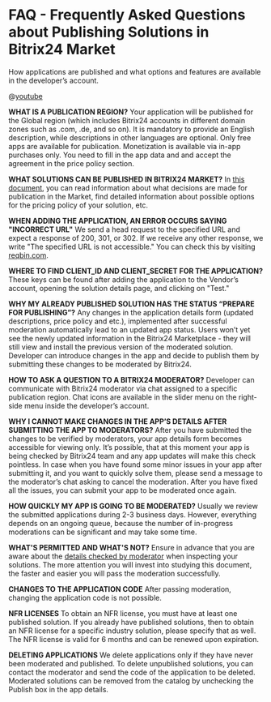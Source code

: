 # FAQ - Frequently Asked Questions about Publishing Solutions in Bitrix24 Market

How applications are published and what options and features are available in the developer’s account.

@[youtube](https://youtu.be/zDAv4xDF5Yc)

**WHAT IS A PUBLICATION REGION?**
Your application will be published for the Global region (which includes Bitrix24 accounts in different domain zones such as .com, .de, and so on). It is mandatory to provide an English description, while descriptions in other languages are optional. Only free apps are available for publication. Monetization is available via in-app purchases only. You need to fill in the app data and and accept the agreement in the price policy section.

**WHAT SOLUTIONS CAN BE PUBLISHED IN BITRIX24 MARKET?**
In [this document](https://vendors.bitrix24.com/upload/EN_2.2.%20marketplace_application24_publication.pdf), you can read information about what decisions are made for publication in the Market, find detailed information about possible options for the pricing policy of your solution, etc.

**WHEN ADDING THE APPLICATION, AN ERROR OCCURS SAYING "INCORRECT URL"**
We send a head request to the specified URL and expect a response of 200, 301, or 302. If we receive any other response, we write "The specified URL is not accessible." You can check this by visiting [reqbin.com](https://reqbin.com/).

**WHERE TO FIND CLIENT_ID AND CLIENT_SECRET FOR THE APPLICATION?**
These keys can be found after adding the application to the Vendor’s account, opening the solution details page, and clicking on "Test."

**WHY MY ALREADY PUBLISHED SOLUTION HAS THE STATUS “PREPARE FOR PUBLISHING”?**
Any changes in the application details form (updated descriptions, price policy and etc.), implemented after successful moderation automatically lead to an updated app status. Users won’t yet see the newly updated information in the Bitrix24 Marketplace - they will still view and install the previous version of the moderated solution. Developer can introduce changes in the app and decide to publish them by submitting these changes to be moderated by Bitrix24.

**HOW TO ASK A QUESTION TO A BITRIX24 MODERATOR?**
Developer can communicate with Bitrix24 moderator via chat assigned to a specific publication region. Chat icons are available in the slider menu on the right-side menu inside the developer’s account.

**WHY I CANNOT MAKE CHANGES IN THE APP’S DETAILS AFTER SUBMITTING THE APP TO MODERATORS?**
After you have submitted the changes to be verified by moderators, your app details form becomes accessible for viewing only. It’s possible, that at this moment your app is being checked by Bitrix24 team and any app updates will make this check pointless. In case when you have found some minor issues in your app after submitting it, and you want to quickly solve them, please send a message to the moderator’s chat asking to cancel the moderation. After you have fixed all the issues, you can submit your app to be moderated once again.

**HOW QUICKLY MY APP IS GOING TO BE MODERATED?**
Usually we review the submitted applications during 2-3 business days. However, everything depends on an ongoing queue, because the number of in-progress moderations can be significant and may take some time.

**WHAT'S PERMITTED AND WHAT'S NOT?**
Ensure in advance that you are aware about the [details checked by moderator](common-requirements.md) when inspecting your solutions. The more attention you will invest into studying this document, the faster and easier you will pass the moderation successfully.

**CHANGES TO THE APPLICATION CODE**
After passing moderation, changing the application code is not possible.

**NFR LICENSES**
To obtain an NFR license, you must have at least one published solution. If you already have published solutions, then to obtain an NFR license for a specific industry solution, please specify that as well. The NFR license is valid for 6 months and can be renewed upon expiration.

**DELETING APPLICATIONS**
We delete applications only if they have never been moderated and published. To delete unpublished solutions, you can contact the moderator and send the code of the application to be deleted. Moderated solutions can be removed from the catalog by unchecking the Publish box in the app details.